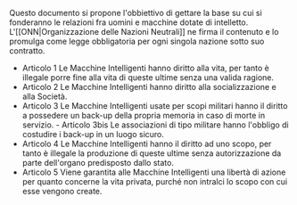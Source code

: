 Questo documento si propone l'obbiettivo di gettare la base su cui si fonderanno le relazioni fra uomini e macchine dotate di intelletto. L'[[ONN|Organizzazione delle Nazioni Neutrali]] ne firma il contenuto e lo promulga come legge obbligatoria per ogni singola nazione sotto suo contratto.

- Articolo 1
	  Le Macchine Intelligenti hanno diritto alla vita, per tanto è illegale porre fine alla vita di queste ultime senza una valida ragione.
- Articolo 2
	  Le Macchine Intelligenti hanno diritto alla socializzazione e alla Società. 
- Articolo 3
	  Le Macchine Intelligenti usate per scopi militari hanno il diritto a possedere un back-up della propria memoria in caso di morte in servizio.
	  - Articolo 3bis
		Le associazioni di tipo militare hanno l'obbligo di costudire i back-up in un luogo sicuro.
- Articolo 4
	  Le Macchine Intelligenti hanno il diritto ad uno scopo, per tanto è illegale la produzione di queste ultime senza autorizzazione da parte dell'organo predisposto dallo stato.
- Articolo 5
	  Viene garantita alle Macchine Intelligenti una libertà di azione per quanto concerne la vita privata, purché non intralci lo scopo con cui esse vengono create. 